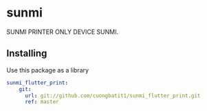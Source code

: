 # sunmi

SUNMI PRINTER ONLY DEVICE SUNMI.


## Installing

Use this package as a library

``` yaml
sunmi_flutter_print: 
    git:
      url: git://github.com/cuongbatit1/sunmi_flutter_print.git
      ref: master


